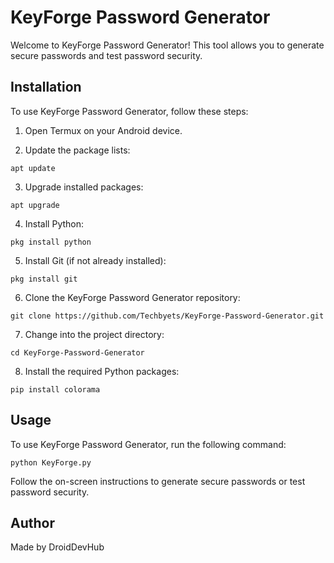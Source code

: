 # KeyForge Password Generator

Welcome to KeyForge Password Generator! This tool allows you to generate secure passwords and test password security.

## Installation

To use KeyForge Password Generator, follow these steps:

1. Open Termux on your Android device.
   
2. Update the package lists:

```
apt update
```

3. Upgrade installed packages:

```
apt upgrade
```

4. Install Python:

```
pkg install python
```

5. Install Git (if not already installed):

```
pkg install git
```

6. Clone the KeyForge Password Generator repository:

```
git clone https://github.com/Techbyets/KeyForge-Password-Generator.git
```

7. Change into the project directory:

```
cd KeyForge-Password-Generator
```

8. Install the required Python packages:

```
pip install colorama
```

## Usage

To use KeyForge Password Generator, run the following command:

```
python KeyForge.py
```

Follow the on-screen instructions to generate secure passwords or test password security.

## Author

Made by DroidDevHub
